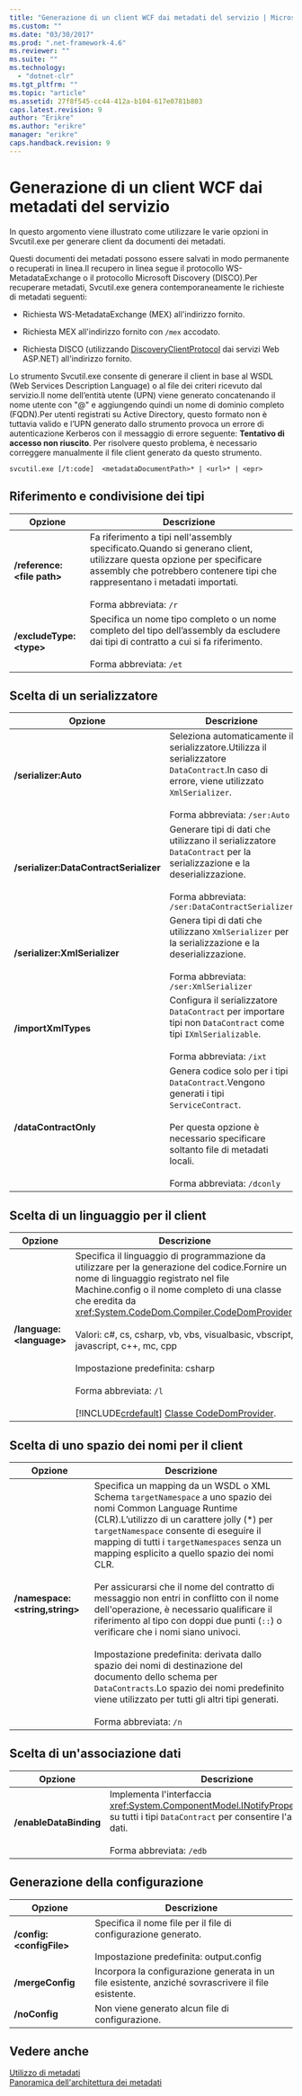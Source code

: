 ```yaml
---
title: "Generazione di un client WCF dai metadati del servizio | Microsoft Docs"
ms.custom: ""
ms.date: "03/30/2017"
ms.prod: ".net-framework-4.6"
ms.reviewer: ""
ms.suite: ""
ms.technology: 
  - "dotnet-clr"
ms.tgt_pltfrm: ""
ms.topic: "article"
ms.assetid: 27f8f545-cc44-412a-b104-617e0781b803
caps.latest.revision: 9
author: "Erikre"
ms.author: "erikre"
manager: "erikre"
caps.handback.revision: 9
---
```

# Generazione di un client WCF dai metadati del servizio
In questo argomento viene illustrato come utilizzare le varie opzioni in Svcutil.exe per generare client da documenti dei metadati.  
  
 Questi documenti dei metadati possono essere salvati in modo permanente o recuperati in linea.Il recupero in linea segue il protocollo WS\-MetadataExchange o il protocollo Microsoft Discovery \(DISCO\).Per recuperare metadati, Svcutil.exe genera contemporaneamente le richieste di metadati seguenti:  
  
-   Richiesta WS\-MetadataExchange \(MEX\) all'indirizzo fornito.  
  
-   Richiesta MEX all'indirizzo fornito con `/mex` accodato.  
  
-   Richiesta DISCO \(utilizzando [DiscoveryClientProtocol](http://go.microsoft.com/fwlink/?LinkId=94777) dai servizi Web ASP.NET\) all'indirizzo fornito.  
  
 Lo strumento Svcutil.exe consente di generare il client in base al WSDL \(Web Services Description Language\) o al file dei criteri ricevuto dal servizio.Il nome dell’entità utente \(UPN\) viene generato concatenando il nome utente con "@" e aggiungendo quindi un nome di dominio completo \(FQDN\).Per utenti registrati su Active Directory, questo formato non è tuttavia valido e l’UPN generato dallo strumento provoca un errore di autenticazione Kerberos con il messaggio di errore seguente: **Tentativo di accesso non riuscito**. Per risolvere questo problema, è necessario correggere manualmente il file client generato da questo strumento.  
  
```  
svcutil.exe [/t:code]  <metadataDocumentPath>* | <url>* | <epr>  
```  
  
## Riferimento e condivisione dei tipi  
  
|Opzione|Descrizione|  
|-------------|-----------------|  
|**\/reference:\<file path\>**|Fa riferimento a tipi nell'assembly specificato.Quando si generano client, utilizzare questa opzione per specificare assembly che potrebbero contenere tipi che rappresentano i metadati importati.<br /><br /> Forma abbreviata: `/r`|  
|**\/excludeType:\<type\>**|Specifica un nome tipo completo o un nome completo del tipo dell’assembly da escludere dai tipi di contratto a cui si fa riferimento.<br /><br /> Forma abbreviata: `/et`|  
  
## Scelta di un serializzatore  
  
|Opzione|Descrizione|  
|-------------|-----------------|  
|**\/serializer:Auto**|Seleziona automaticamente il serializzatore.Utilizza il serializzatore `DataContract`.In caso di errore, viene utilizzato `XmlSerializer`.<br /><br /> Forma abbreviata: `/ser:Auto`|  
|**\/serializer:DataContractSerializer**|Generare tipi di dati che utilizzano il serializzatore `DataContract` per la serializzazione e la deserializzazione.<br /><br /> Forma abbreviata: `/ser:DataContractSerializer`|  
|**\/serializer:XmlSerializer**|Genera tipi di dati che utilizzano `XmlSerializer` per la serializzazione e la deserializzazione.<br /><br /> Forma abbreviata: `/ser:XmlSerializer`|  
|**\/importXmlTypes**|Configura il serializzatore `DataContract` per importare tipi non `DataContract` come tipi `IXmlSerializable`.<br /><br /> Forma abbreviata: `/ixt`|  
|**\/dataContractOnly**|Genera codice solo per i tipi `DataContract`.Vengono generati i tipi `ServiceContract`.<br /><br /> Per questa opzione è necessario specificare soltanto file di metadati locali.<br /><br /> Forma abbreviata: `/dconly`|  
  
## Scelta di un linguaggio per il client  
  
|Opzione|Descrizione|  
|-------------|-----------------|  
|**\/language:\<language\>**|Specifica il linguaggio di programmazione da utilizzare per la generazione del codice.Fornire un nome di linguaggio registrato nel file Machine.config o il nome completo di una classe che eredita da <xref:System.CodeDom.Compiler.CodeDomProvider>.<br /><br /> Valori: c\#, cs, csharp, vb, vbs, visualbasic, vbscript, javascript, c\+\+, mc, cpp<br /><br /> Impostazione predefinita: csharp<br /><br /> Forma abbreviata: `/l`<br /><br /> [!INCLUDE[crdefault](../../../../includes/crdefault-md.md)] [Classe CodeDomProvider](http://go.microsoft.com/fwlink/?LinkId=94778).|  
  
## Scelta di uno spazio dei nomi per il client  
  
|Opzione|Descrizione|  
|-------------|-----------------|  
|**\/namespace:\<string,string\>**|Specifica un mapping da un WSDL o XML Schema `targetNamespace` a uno spazio dei nomi Common Language Runtime \(CLR\).L’utilizzo di un carattere jolly \(\*\) per `targetNamespace` consente di eseguire il mapping di tutti i `targetNamespaces` senza un mapping esplicito a quello spazio dei nomi CLR.<br /><br /> Per assicurarsi che il nome del contratto di messaggio non entri in conflitto con il nome dell'operazione, è necessario qualificare il riferimento al tipo con doppi due punti \(`::`\) o verificare che i nomi siano univoci.<br /><br /> Impostazione predefinita: derivata dallo spazio dei nomi di destinazione del documento dello schema per `DataContracts`.Lo spazio dei nomi predefinito viene utilizzato per tutti gli altri tipi generati.<br /><br /> Forma abbreviata: `/n`|  
  
## Scelta di un'associazione dati  
  
|Opzione|Descrizione|  
|-------------|-----------------|  
|**\/enableDataBinding**|Implementa l'interfaccia <xref:System.ComponentModel.INotifyPropertyChanged> su tutti i tipi `DataContract` per consentire l'associazione dati.<br /><br /> Forma abbreviata: `/edb`|  
  
## Generazione della configurazione  
  
|Opzione|Descrizione|  
|-------------|-----------------|  
|**\/config:\<configFile\>**|Specifica il nome file per il file di configurazione generato.<br /><br /> Impostazione predefinita: output.config|  
|**\/mergeConfig**|Incorpora la configurazione generata in un file esistente, anziché sovrascrivere il file esistente.|  
|**\/noConfig**|Non viene generato alcun file di configurazione.|  
  
## Vedere anche  
 [Utilizzo di metadati](../../../../docs/framework/wcf/feature-details/using-metadata.md)   
 [Panoramica dell'architettura dei metadati](../../../../docs/framework/wcf/feature-details/metadata-architecture-overview.md)